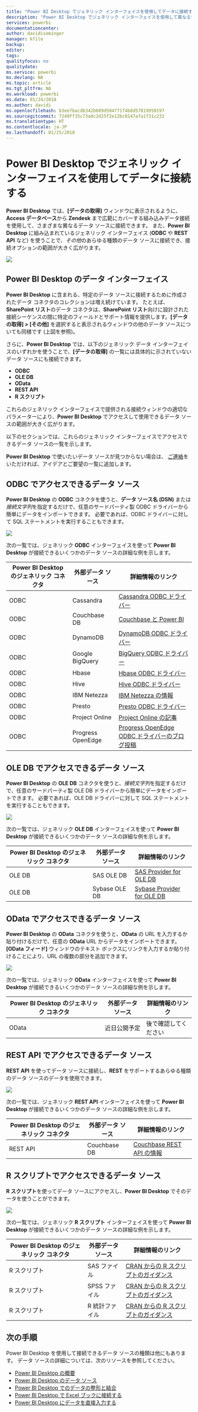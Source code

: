 ```yaml
---
title: "Power BI Desktop でジェネリック インターフェイスを使用してデータに接続する"
description: "Power BI Desktop でジェネリック インターフェイスを使用して異なるデータ ソースに接続する方法を説明します"
services: powerbi
documentationcenter: 
author: davidiseminger
manager: kfile
backup: 
editor: 
tags: 
qualityfocus: no
qualitydate: 
ms.service: powerbi
ms.devlang: NA
ms.topic: article
ms.tgt_pltfrm: NA
ms.workload: powerbi
ms.date: 01/24/2018
ms.author: davidi
ms.openlocfilehash: b3ee7bacdb342b609d504771f4b8d57819958197
ms.sourcegitcommit: 7249ff35c73adc2d25f2e12bc0147afa1f31c232
ms.translationtype: HT
ms.contentlocale: ja-JP
ms.lasthandoff: 01/25/2018
---
```

# <a name="connect-to-data-using-generic-interfaces-in-power-bi-desktop"></a>Power BI Desktop でジェネリック インターフェイスを使用してデータに接続する
**Power BI Desktop** では、**[データの取得]** ウィンドウに表示されるように、**Access データベース**から **Zendesk** まで広範にカバーする組み込みデータ接続を使用して、さまざまな異なるデータ ソースに接続できます。 また、**Power BI Desktop** に組み込まれているジェネリック インターフェイス (**ODBC** や **REST API** など) を使うことで、*その他*のあらゆる種類のデータ ソースに接続でき、接続オプションの範囲が大きく広がります。

![](media/desktop-connect-using-generic-interfaces/generic-data-interfaces_1.png)

## <a name="power-bi-desktop-data-interfaces"></a>Power BI Desktop のデータ インターフェイス
**Power BI Desktop** に含まれる、特定のデータ ソースに接続するために作成されたデータ コネクタのコレクションは増え続けています。 たとえば、**SharePoint リスト**のデータ コネクタは、**SharePoint リスト**向けに設計された接続シーケンスの間に特定のフィールドとサポート情報を提供します。**[データの取得] > [その他]** を選択すると表示されるウィンドウの他のデータ ソースについても同様です (上図を参照)。

さらに、**Power BI Desktop** では、以下のジェネリック データ インターフェイスのいずれかを使うことで、**[データの取得]** の一覧には具体的に示されていないデータ ソースにも接続できます。

* **ODBC**
* **OLE DB**
* **OData**
* **REST API**
* **R スクリプト**

これらのジェネリック インターフェイスで提供される接続ウィンドウの適切なパラメーターにより、**Power BI Desktop** でアクセスして使用できるデータ ソースの範囲が大きく広がります。

以下のセクションでは、これらのジェネリック インターフェイスでアクセスできるデータ ソースの一覧を示します。

**Power BI Desktop** で使いたいデータ ソースが見つからない場合は、 [ご連絡](https://ideas.powerbi.com/)をいただければ、アイデアとご要望の一覧に追加します。

## <a name="data-sources-accessible-through-odbc"></a>ODBC でアクセスできるデータ ソース
**Power BI Desktop** の **ODBC** コネクタを使うと、**データ ソース名 (DSN)** または*接続文字列*を指定するだけで、任意のサードパーティ製 ODBC ドライバーから簡単にデータをインポートできます。 必要であれば、ODBC ドライバーに対して SQL ステートメントを実行することもできます。

![](media/desktop-connect-using-generic-interfaces/generic-data-interfaces_2.png)

次の一覧では、ジェネリック **ODBC** インターフェイスを使って **Power BI Desktop** が接続できるいくつかのデータ ソースの詳細な例を示します。

| Power BI Desktop のジェネリック コネクタ | 外部データ ソース | 詳細情報のリンク |
| --- | --- | --- |
| ODBC |Cassandra |[Cassandra ODBC ドライバー](http://www.simba.com/drivers/cassandra-odbc-jdbc/) |
| ODBC |Couchbase DB |[Couchbase と Power BI](https://powerbi.microsoft.com/en-us/blog/visualizing-data-from-couchbase-server-v4-using-power-bi/) |
| ODBC |DynamoDB |[DynamoDB ODBC ドライバー](http://www.simba.com/drivers/dynamodb-odbc-jdbc/) |
| ODBC |Google BigQuery |[BigQuery ODBC ドライバー](http://www.simba.com/drivers/bigquery-odbc-jdbc/) |
| ODBC |Hbase |[Hbase ODBC ドライバー](http://www.simba.com/drivers/hbase-odbc-jdbc/) |
| ODBC |Hive |[Hive ODBC ドライバー](http://www.simba.com/drivers/hive-odbc-jdbc/) |
| ODBC |IBM Netezza |[IBM Netezza の情報](https://www.ibm.com/support/knowledgecenter/SSULQD_7.2.1/com.ibm.nz.datacon.doc/c_datacon_plg_overview.html) |
| ODBC |Presto |[Presto ODBC ドライバー](http://www.simba.com/drivers/presto-odbc-jdbc/) |
| ODBC |Project Online |[Project Online の記事](desktop-project-online-connect-to-data.md) |
| ODBC |Progress OpenEdge |[Progress OpenEdge ODBC ドライバーのブログ投稿](https://na01.safelinks.protection.outlook.com/?url=https%3A%2F%2Fwww.progress.com%2Fblogs%2Fconnect-microsoft-power-bi-to-openedge-via-odbc-driver&data=02%7C01%7CMatt.Masson%40microsoft.com%7C5e63742e6c454308b58a08d4034b5923%7C72f988bf86f141af91ab2d7cd011db47%7C1%7C0%7C636137069555329811&sdata=gSu2Rq3vZ0uBVOgjaXxd8Y3uBf%2B8DidX6PG33jwAduY%3D&reserved=0) |

## <a name="data-sources-accessible-through-ole-db"></a>OLE DB でアクセスできるデータ ソース
**Power BI Desktop** の **OLE DB** コネクタを使うと、*接続文字列*を指定するだけで、任意のサードパーティ製 OLE DB ドライバーから簡単にデータをインポートできます。 必要であれば、OLE DB ドライバーに対して SQL ステートメントを実行することもできます。

![](media/desktop-connect-using-generic-interfaces/generic-data-interfaces_3.png)

次の一覧では、ジェネリック **OLE DB** インターフェイスを使って **Power BI Desktop** が接続できるいくつかのデータ ソースの詳細な例を示します。

| Power BI Desktop のジェネリック コネクタ | 外部データ ソース | 詳細情報のリンク |
| --- | --- | --- |
| OLE DB |SAS OLE DB |[SAS Provider for OLE DB](https://support.sas.com/downloads/package.htm?pid=648) |
| OLE DB |Sybase OLE DB |[Sybase Provider for OLE DB](http://infocenter.sybase.com/help/index.jsp?topic=/com.sybase.infocenter.dc35888.1550/doc/html/jon1256941734395.html) |

## <a name="data-sources-accessible-through-odata"></a>OData でアクセスできるデータ ソース
**Power BI Desktop** の **OData** コネクタを使うと、**OData** の URL を入力するか貼り付けるだけで、任意の **OData** URL からデータをインポートできます。 **[OData フィード]** ウィンドウのテキスト ボックスにリンクを入力するか貼り付けることにより、URL の複数の部分を追加できます。

![](media/desktop-connect-using-generic-interfaces/generic-data-interfaces_4.png)

次の一覧では、ジェネリック **OData** インターフェイスを使って **Power BI Desktop** が接続できるいくつかのデータ ソースの詳細な例を示します。

| Power BI Desktop のジェネリック コネクタ | 外部データ ソース | 詳細情報のリンク |
| --- | --- | --- |
| OData |近日公開予定 |後で確認してください |

## <a name="data-sources-accessible-through-rest-apis"></a>REST API でアクセスできるデータ ソース
**REST API** を使ってデータ ソースに接続し、**REST** をサポートするあらゆる種類のデータ ソースのデータを使用できます。

![](media/desktop-connect-using-generic-interfaces/generic-data-interfaces_5.png)

次の一覧では、ジェネリック **REST API** インターフェイスを使って **Power BI Desktop** が接続できるいくつかのデータ ソースの詳細な例を示します。

| Power BI Desktop のジェネリック コネクタ | 外部データ ソース | 詳細情報のリンク |
| --- | --- | --- |
| REST API |Couchbase DB |[Couchbase REST API の情報](https://powerbi.microsoft.com/en-us/blog/visualizing-data-from-couchbase-server-v4-using-power-bi/) |

## <a name="data-sources-accessible-through-r-script"></a>R スクリプトでアクセスできるデータ ソース
**R スクリプト**を使ってデータ ソースにアクセスし、**Power BI Desktop** でそのデータを使うことができます。

![](media/desktop-connect-using-generic-interfaces/r-scripts-2.png)

次の一覧では、ジェネリック **R スクリプト** インターフェイスを使って **Power BI Desktop** が接続できるいくつかのデータ ソースの詳細な例を示します。

| Power BI Desktop のジェネリック コネクタ | 外部データ ソース | 詳細情報のリンク |
| --- | --- | --- |
| R スクリプト |SAS ファイル |[CRAN からの R スクリプトのガイダンス](https://cran.r-project.org/doc/manuals/R-data.html) |
| R スクリプト |SPSS ファイル |[CRAN からの R スクリプトのガイダンス](https://cran.r-project.org/doc/manuals/R-data.html) |
| R スクリプト |R 統計ファイル |[CRAN からの R スクリプトのガイダンス](https://cran.r-project.org/doc/manuals/R-data.html) |

## <a name="next-steps"></a>次の手順
Power BI Desktop を使用して接続できるデータ ソースの種類は他にもあります。 データ ソースの詳細については、次のリソースを参照してください。

* [Power BI Desktop の概要](desktop-getting-started.md)
* [Power BI Desktop のデータ ソース](desktop-data-sources.md)
* [Power BI Desktop でのデータの整形と結合](desktop-shape-and-combine-data.md)
* [Power BI Desktop で Excel ブックに接続する](desktop-connect-excel.md)   
* [Power BI Desktop にデータを直接入力する](desktop-enter-data-directly-into-desktop.md)   

